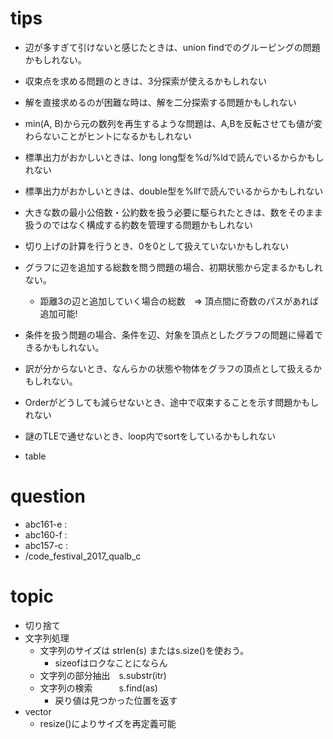 # tips
* 辺が多すぎて引けないと感じたときは、union findでのグルーピングの問題かもしれない。
* 収束点を求める問題のときは、3分探索が使えるかもしれない
* 解を直接求めるのが困難な時は、解を二分探索する問題かもしれない
* min(A, B)から元の数列を再生するような問題は、A,Bを反転させても値が変わらないことがヒントになるかもしれない
* 標準出力がおかしいときは、long long型を%d/%ldで読んでいるからかもしれない
* 標準出力がおかしいときは、double型を%llfで読んでいるからかもしれない
* 大きな数の最小公倍数・公約数を扱う必要に駆られたときは、数をそのまま扱うのではなく構成する約数を管理する問題かもしれない
* 切り上げの計算を行うとき、0を0として扱えていないかもしれない
* グラフに辺を追加する総数を問う問題の場合、初期状態から定まるかもしれない。
    * 距離3の辺と追加していく場合の総数　=> 頂点間に奇数のパスがあれば追加可能!
* 条件を扱う問題の場合、条件を辺、対象を頂点としたグラフの問題に帰着できるかもしれない。
* 訳が分からないとき、なんらかの状態や物体をグラフの頂点として扱えるかもしれない。
* Orderがどうしても減らせないとき、途中で収束することを示す問題かもしれない
* 謎のTLEで通せないとき、loop内でsortをしているかもしれない

* table

# question
* abc161-e : 
* abc160-f :
* abc157-c :
* /code_festival_2017_qualb_c

# topic
* 切り捨て
* 文字列処理
    * 文字列のサイズは strlen(s) またはs.size()を使おう。
        * sizeofはロクなことにならん
    * 文字列の部分抽出　s.substr(itr)
    * 文字列の検索　　　s.find(as) 
        * 戻り値は見つかった位置を返す
* vector
    * resize()によりサイズを再定義可能
